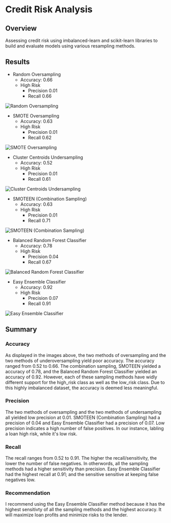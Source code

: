 # Credit Risk Analysis

## Overview
Assessing credit risk using imbalanced-learn and scikit-learn libraries to build and evaluate models using various resampling methods. 

## Results
* Random Oversampling
    * Accuracy: 0.66
    * High Risk
        * Precision 0.01
        * Recall 0.66

![Random Oversampling](Resources/Random_Oversampling.png)
* SMOTE Oversampling
    * Accuracy: 0.63
    * High Risk
        * Precision 0.01
        * Recall 0.62

![SMOTE Oversampling](Resources/SMOTE_Oversampling.png)
* Cluster Centroids Undersampling
    * Accuracy: 0.52
    * High Risk
        * Precision 0.01
        * Recall 0.61

![Cluster Centroids Undersampling](Resources/Cluster_Centroids_Undersampling.png)
* SMOTEEN (Combination Sampling)
    * Accuracy: 0.63
    * High Risk
        * Precision 0.01
        * Recall 0.71

![SMOTEEN (Combination Sampling)](Resources/SMOTEEN_Combination_Sampling.png)
* Balanced Random Forest Classifier
    * Accuracy: 0.78
    * High Risk
        * Precision 0.04
        * Recall 0.67

![Balanced Random Forest Classifier](Resources/Balanced_Random_Forest_Classifier.png)
* Easy Ensemble Classifier
    * Accuracy: 0.92
    * High Risk
        * Precision 0.07
        * Recall 0.91

![Easy Ensemble Classifier](Resources/Easy_Ensemble_Classifier.png)
## Summary

### Accuracy
As displayed in the images above, the two methods of oversampling and the two methods of underoversampling yield poor accuracy. The accuracy ranged from 0.52 to 0.66. The combination sampling, SMOTEEN yielded a accuracy of 0.78, and the Balanced Random Forest Classifier yielded an accuracy of 0.92. However, each of these sampling methods have widly different support for the high_risk class as well as the low_risk class. Due to this highly imbalanced dataset, the accuracy is deemed less meaningful. 

### Precision
The two methods of oversampling and the two methods of undersampling all yielded low precision at 0.01. SMOTEEN (Combination Sampling) had a precision of 0.04 and Easy Ensemble Classifier had a precision of 0.07. Low precision indicates a high number of false positives. In our instance, labling a loan high risk, while it's low risk. 

### Recall
The recall ranges from 0.52 to 0.91. The higher the recall/sensitivity, the lower the number of false negatives. In otherwords, all the sampling methods had a higher sensitivity than precision. Easy Ensemble Classifier had the highest recall at 0.91; and the sensitive sensitive at keeping false negatives low.

### Recommendation
I recommend using the Easy Ensemble Classifier method because it has the highest sensitivty of all the sampling methods and the highest accuracy. It will maximize loan profits and minimize risks to the lender. 